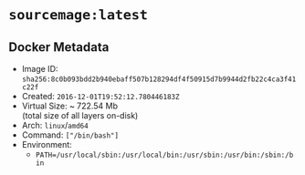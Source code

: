 # `sourcemage:latest`

## Docker Metadata

- Image ID: `sha256:8c0b093bdd2b940ebaff507b128294df4f50915d7b9944d2fb22c4ca3f41c22f`
- Created: `2016-12-01T19:52:12.780446183Z`
- Virtual Size: ~ 722.54 Mb  
  (total size of all layers on-disk)
- Arch: `linux`/`amd64`
- Command: `["/bin/bash"]`
- Environment:
  - `PATH=/usr/local/sbin:/usr/local/bin:/usr/sbin:/usr/bin:/sbin:/bin`
